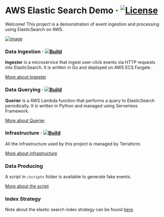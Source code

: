 # AWS Elastic Search Demo &middot; [![License](https://img.shields.io/github/license/andresusanto/aws-elastic-search-demo.svg)](https://github.com/andresusanto/aws-elastic-search-demo/blob/main/LICENSE)

Welcome! This project is a demonstration of event ingestion and processing using ElasticSearch on AWS.

[![image](https://user-images.githubusercontent.com/7076809/132135012-f6119ec7-0afa-4858-970f-6b51a323640e.png)](./infrastructure/modules/elasticsearch/README.md)

### Data Ingestion &middot; [![Build](https://github.com/andresusanto/aws-elastic-search-demo/actions/workflows/build-ingester.yml/badge.svg)](https://github.com/andresusanto/aws-elastic-search-demo/actions/workflows/build-ingester.yml)

**Ingester** is a microservice that ingest user-click events via HTTP requests into ElasticSearch. It is written in Go and deployed on AWS ECS Fargate.

[More about Ingester](./ingester/README.md)

### Data Querying &middot; [![Build](https://github.com/andresusanto/aws-elastic-search-demo/actions/workflows/deploy-querier.yml/badge.svg)](https://github.com/andresusanto/aws-elastic-search-demo/actions/workflows/deploy-querier.yml)

**Querier** is a AWS Lambda function that performs a query to ElasticSearch periodically. It is written in Python and managed using Serverless Framework.

[More about Querier](./querier/README.md)

### Infrastructure &middot; [![Build](https://github.com/andresusanto/aws-elastic-search-demo/actions/workflows/apply-infra.yml/badge.svg)](https://github.com/andresusanto/aws-elastic-search-demo/actions/workflows/apply-infra.yml)

All the infrastructure used by this project is managed by Terraform.

[More about infrastructure](./infrastructure/README.md)

### Data Producing

A script in `/scripts` folder is available to generate fake events.

[More about the script](./scripts/README.md)

### Index Strategy

Note about the elastic search index strategy can be found [here](./infrastructure/modules/elasticsearch/README.md).
